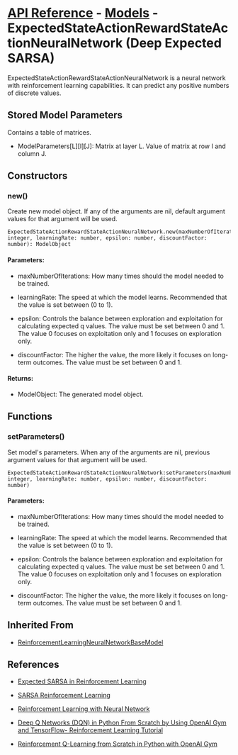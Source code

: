 # [API Reference](../../API.md) - [Models](../Models.md) - ExpectedStateActionRewardStateActionNeuralNetwork (Deep Expected SARSA)

ExpectedStateActionRewardStateActionNeuralNetwork is a neural network with reinforcement learning capabilities. It can predict any positive numbers of discrete values.

## Stored Model Parameters

Contains a table of matrices.  

* ModelParameters[L][I][J]: Matrix at layer L. Value of matrix at row I and column J.

## Constructors

### new()

Create new model object. If any of the arguments are nil, default argument values for that argument will be used.

```
ExpectedStateActionRewardStateActionNeuralNetwork.new(maxNumberOfIterations: integer, learningRate: number, epsilon: number, discountFactor: number): ModelObject
```

#### Parameters:

* maxNumberOfIterations: How many times should the model needed to be trained.

* learningRate: The speed at which the model learns. Recommended that the value is set between (0 to 1).

* epsilon: Controls the balance between exploration and exploitation for calculating expected q values. The value must be set between 0 and 1. The value 0 focuses on exploitation only and 1 focuses on exploration only.

* discountFactor: The higher the value, the more likely it focuses on long-term outcomes. The value must be set between 0 and 1.

#### Returns:

* ModelObject: The generated model object.

## Functions

### setParameters()

Set model's parameters. When any of the arguments are nil, previous argument values for that argument will be used.

```
ExpectedStateActionRewardStateActionNeuralNetwork:setParameters(maxNumberOfIterations: integer, learningRate: number, epsilon: number, discountFactor: number)
```

#### Parameters:

* maxNumberOfIterations: How many times should the model needed to be trained.

* learningRate: The speed at which the model learns. Recommended that the value is set between (0 to 1).

* epsilon: Controls the balance between exploration and exploitation for calculating expected q values. The value must be set between 0 and 1. The value 0 focuses on exploitation only and 1 focuses on exploration only.

* discountFactor: The higher the value, the more likely it focuses on long-term outcomes. The value must be set between 0 and 1.

## Inherited From

* [ReinforcementLearningNeuralNetworkBaseModel](ReinforcementLearningNeuralNetworkBaseModel.md)

## References

* [Expected SARSA in Reinforcement Learning](https://www.geeksforgeeks.org/expected-sarsa-in-reinforcement-learning/)

* [SARSA Reinforcement Learning](https://www.geeksforgeeks.org/sarsa-reinforcement-learning/)

* [Reinforcement Learning with Neural Network](https://www.baeldung.com/cs/reinforcement-learning-neural-network)

* [Deep Q Networks (DQN) in Python From Scratch by Using OpenAI Gym and TensorFlow- Reinforcement Learning Tutorial](https://aleksandarhaber.com/deep-q-networks-dqn-in-python-from-scratch-by-using-openai-gym-and-tensorflow-reinforcement-learning-tutorial/)

* [Reinforcement Q-Learning from Scratch in Python with OpenAI Gym](https://www.learndatasci.com/tutorials/reinforcement-q-learning-scratch-python-openai-gym/)

